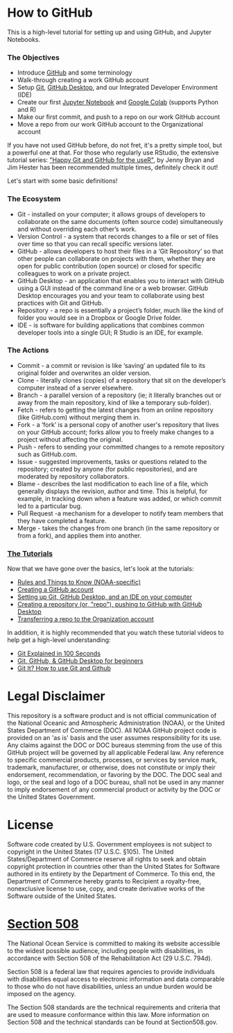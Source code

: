 # How to GitHub
This is a high-level tutorial for setting up and using GitHub, and Jupyter Notebooks.

### The Objectives
- Introduce [GitHub](https://github.com/) and some terminology
- Walk-through creating a work GitHub account
- Setup [Git](https://git-scm.com/), [GitHub Desktop](https://desktop.github.com/), and our Integrated Developer Environment (IDE)
- Create our first [Jupyter Notebook](https://jupyter.org/) and [Google Colab](https://colab.research.google.com/) (supports Python and R)
- Make our first commit, and push to a repo on our work GitHub account
- Move a repo from our work GitHub account to the Organizational account


If you have not used GitHub before, do not fret, it's a pretty simple tool, but a powerful 
one at that. For those who regularly use RStudio, the extensive tutorial 
series: ["Happy Git and GitHub for the useR"](https://happygitwithr.com/index.html), 
by Jenny Bryan and Jim Hester has been recommended multiple times, 
definitely check it out!

Let's start with some basic definitions!

### The Ecosystem
- Git - installed on your computer; it allows groups of developers to collaborate on the same documents (often source code) simultaneously and without overriding each other’s work.
- Version Control - a system that records changes to a file or set of files over time so that you can recall specific versions later.
- GitHub - allows developers to host their files in a ‘Git Repository’ so that other people can collaborate on projects with them, whether they are open for public contribution (open source) or closed for specific colleagues to work on a private project.
- GitHub Desktop - an application that enables you to interact with GitHub using a GUI instead of the command line or a web browser. GitHub Desktop encourages you and your team to collaborate using best practices with Git and GitHub.
- Repository - a repo is essentially a project’s folder, much like the kind of folder you would see in a Dropbox or Google Drive folder.  
- IDE - is software for building applications that combines common developer tools into a single GUI; R Studio is an IDE, for example.

### The Actions
- Commit -  a commit or revision is like ‘saving’ an updated file to its original folder and overwrites an older version.
- Clone - literally clones (copies) of a repository that sit on the developer’s computer instead of a server elsewhere.
- Branch - a parallel version of a repository (ie; it literally branches out or away from the main repository, kind of like a temporary sub-folder).
- Fetch - refers to getting the latest changes from an online repository (like GitHub.com) without merging them in.
- Fork - a ‘fork’ is a personal copy of another user's repository that lives on your GitHub account; forks allow you to freely make changes to a project without affecting the original.
- Push - refers to sending your committed changes to a remote repository such as GitHub.com.
- Issue - suggested improvements, tasks or questions related to the repository; created by anyone (for public repositories), and are moderated by repository collaborators.
- Blame - describes the last modification to each line of a file, which generally displays the revision, author and time. This is helpful, for example, in tracking down when a feature was added, or which commit led to a particular bug.
- Pull Request -a mechanism for a developer to notify team members that they have completed a feature.
- Merge - takes the changes from one branch (in the same repository or from a fork), and applies them into another.
  
### [The Tutorials](/Tutorials/)
Now that we have gone over the basics, let's look at the tutorials:
- [Rules and Things to Know (NOAA-specific)](/Tutorials/0_Rules_&&_Things_to_Know.ipynb)
- [Creating a GitHub account](/Tutorials/1_Creating_GitHub_Account.ipynb)
- [Setting up Git, GitHub Desktop, and an IDE on your computer](/Tutorials/2_Setting_Up_Your_Environment.ipynb)
- [Creating a repository (or, "repo"), pushing to GitHub with GitHub Desktop](/Tutorials/3_Creating_A_Repo.ipynb)
- [Transferring a repo to the Organization account](/Tutorials/4_Transfer_to_Organization.ipynb)

In addition, it is highly recommended that you watch these tutorial videos to help get a high-level understanding:
- [Git Explained in 100 Seconds](https://www.youtube.com/watch?v=hwP7WQkmECE)
- [Git, GitHub, & GitHub Desktop for beginners](https://www.youtube.com/watch?v=8Dd7KRpKeaE)
- [Git It? How to use Git and Github](https://www.youtube.com/watch?v=HkdAHXoRtos)


# Legal Disclaimer
This repository is a software product and is not official communication of the National Oceanic and Atmospheric Administration (NOAA), or the United States Department of Commerce (DOC). All NOAA GitHub project code is provided on an 'as is' basis and the user assumes responsibility for its use. Any claims against the DOC or DOC bureaus stemming from the use of this GitHub project will be governed by all applicable Federal law. Any reference to specific commercial products, processes, or services by service mark, trademark, manufacturer, or otherwise, does not constitute or imply their endorsement, recommendation, or favoring by the DOC. The DOC seal and logo, or the seal and logo of a DOC bureau, shall not be used in any manner to imply endorsement of any commercial product or activity by the DOC or the United States Government.

# License 

Software code created by U.S. Government employees is not subject to copyright in the United States (17 U.S.C. §105). The United States/Department of Commerce reserve all rights to seek and obtain copyright protection in countries other than the United States for Software authored in its entirety by the Department of Commerce. To this end, the Department of Commerce hereby grants to Recipient a royalty-free, nonexclusive license to use, copy, and create derivative works of the Software outside of the United States.


# [Section 508](https://oceanservice.noaa.gov/accessibility-statement.html)

The National Ocean Service is committed to making its website accessible to the widest possible audience, including people with disabilities, in accordance with Section 508 of the Rehabilitation Act (29 U.S.C. 794d).

Section 508 is a federal law that requires agencies to provide individuals with disabilities equal access to electronic information and data comparable to those who do not have disabilities, unless an undue burden would be imposed on the agency.

The Section 508 standards are the technical requirements and criteria that are used to measure conformance within this law. More information on Section 508 and the technical standards can be found at Section508.gov.
